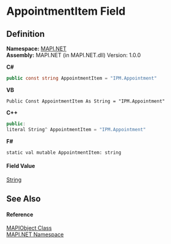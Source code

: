 # AppointmentItem Field




## Definition
**Namespace:** <a href="5bef4637-66f8-16d4-e5f4-4d0da57a1538.md">MAPI.NET</a>  
**Assembly:** MAPI.NET (in MAPI.NET.dll) Version: 1.0.0

**C#**
``` C#
public const string AppointmentItem = "IPM.Appointment"
```
**VB**
``` VB
Public Const AppointmentItem As String = "IPM.Appointment"
```
**C++**
``` C++
public:
literal String^ AppointmentItem = "IPM.Appointment"
```
**F#**
``` F#
static val mutable AppointmentItem: string
```



#### Field Value
<a href="https://learn.microsoft.com/dotnet/api/system.string" target="_blank" rel="noopener noreferrer">String</a>

## See Also


#### Reference
<a href="6aa245b8-3fdd-0cd0-a3f7-bdccb4596d2c.md">MAPIObject Class</a>  
<a href="5bef4637-66f8-16d4-e5f4-4d0da57a1538.md">MAPI.NET Namespace</a>  
